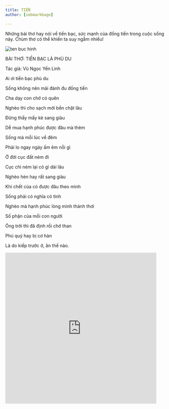 ```yaml
---
title: TIỀN
author: [sebmarkbage]

---
```


Những bài thơ hay nói về tiền bạc, sức mạnh của đồng tiền trong cuộc sống này. Chùm thơ có thể khiến ta suy ngẫm nhiều!

![ten buc hinh](https://lh4.googleusercontent.com/-_Ff79kCgmCk/VbcdhqSYQhI/AAAAAAAAAIk/UerOog0yOGE/s1600/chum-tho-hay-noi-ve-tien-bac-rat-dang-suy-ngam.jpg "ten buc hinh")

BÀI THƠ: TIỀN BẠC LÀ PHÙ DU

Tác giả: Vũ Ngọc Yến Linh

Ai ơi tiền bạc phù du

Sống không nên mãi đánh đu đồng tiền

Cha dạy con chớ có quên

Nghèo thì cho sạch mới bền chặt lâu

Đừng thấy mấy kẻ sang giàu

Dễ mua hạnh phúc được đâu mà thèm

Sống mà mỗi lúc về đêm

Phải lo ngay ngáy ấm êm nỗi gì

Ở đời cục đất ném đi

Cục chì ném lại có gì dài lâu

Nghèo hèn hay rất sang giàu

Khi chết của có được đâu theo mình

Sống phải có nghĩa có tình

Nghèo mà hạnh phúc lòng mình thảnh thơi

Số phận của mỗi con người

Ông trời thì đã định rồi chớ than

Phú quý hay bị cơ hàn

Là do kiếp trước ở, ăn thế nào.


<iframe src="https://www.facebook.com/plugins/video.php?href=https%3A%2F%2Fwww.facebook.com%2Ftinhtamtrongdoi%2Fvideos%2F252938871851051%2F&show_text=0&width=476" width="476" height="476" style="border:none;overflow:hidden" scrolling="no" frameborder="0" allowTransparency="true" allowFullScreen="true"></iframe>